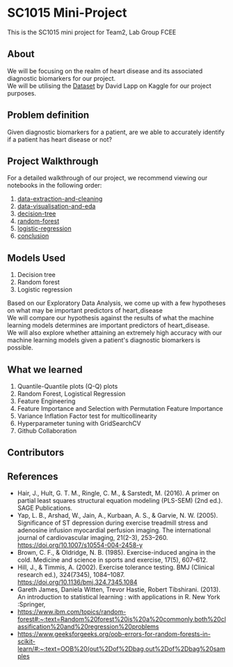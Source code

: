 # SC1015 Mini-Project
This is the SC1015 mini project for Team2, Lab Group FCEE

## About
We will be focusing on the realm of heart disease and its associated diagnostic biomarkers for our project.\
We will be utilising the [Dataset](https://www.kaggle.com/datasets/johnsmith88/heart-disease-dataset) by David Lapp on Kaggle for our project purposes.

## Problem definition
Given diagnostic biomarkers for a patient, are we able to accurately identify if a patient has heart disease or not?

## Project Walkthrough
For a detailed walkthrough of our project, we recommend viewing our notebooks in the following order:
1. [data-extraction-and-cleaning](https://github.com/brandonleehs/SC1015-proj/blob/cvd/data-extraction-and-cleaning.ipynb)
2. [data-visualisation-and-eda](https://github.com/brandonleehs/SC1015-proj/blob/cvd/data-visualisation-and-eda.ipynb)
3. [decision-tree](https://github.com/brandonleehs/SC1015-proj/blob/cvd/decision-tree.ipynb)
4. [random-forest](https://github.com/brandonleehs/SC1015-proj/blob/cvd/random-forest.ipynb)
5. [logistic-regression](https://github.com/brandonleehs/SC1015-proj/blob/cvd/logistic-regression.ipynb)
6. [conclusion](https://github.com/brandonleehs/SC1015-proj/blob/cvd/conclusion.ipynb)

## Models Used
1. Decision tree
2. Random forest
3. Logistic regression

Based on our Exploratory Data Analysis, we come up with a few hypotheses on what may be important predictors of heart_disease\
We will compare our hypothesis against the results of what the machine learning models determines are important predictors of heart_disease.\
We will also explore whether attaining an extremely high accuracy with our machine learning models given a patient's diagnostic biomarkers is possible.

## What we learned
1. Quantile-Quantile plots (Q-Q) plots
2. Random Forest, Logistical Regression
3. Feature Engineering
4. Feature Importance and Selection with Permutation Feature Importance
5. Variance Inflation Factor test for multicollinearity
6. Hyperparameter tuning with GridSearchCV
7. Github Collaboration

## Contributors

## References
- Hair, J., Hult, G. T. M., Ringle, C. M., & Sarstedt, M. (2016). A primer on partial least squares structural equation modeling (PLS-SEM) (2nd ed.). SAGE Publications.
- Yap, L. B., Arshad, W., Jain, A., Kurbaan, A. S., & Garvie, N. W. (2005). Significance of ST depression during exercise treadmill stress and adenosine infusion myocardial perfusion imaging. The international journal of cardiovascular imaging, 21(2-3), 253–260. https://doi.org/10.1007/s10554-004-2458-y
- Brown, C. F., & Oldridge, N. B. (1985). Exercise-induced angina in the cold. Medicine and science in sports and exercise, 17(5), 607–612.
- Hill, J., & Timmis, A. (2002). Exercise tolerance testing. BMJ (Clinical research ed.), 324(7345), 1084–1087. https://doi.org/10.1136/bmj.324.7345.1084
- Gareth James, Daniela Witten, Trevor Hastie, Robert Tibshirani. (2013). An introduction to statistical learning : with applications in R. New York :Springer,
- https://www.ibm.com/topics/random-forest#:~:text=Random%20forest%20is%20a%20commonly,both%20classification%20and%20regression%20problems
- https://www.geeksforgeeks.org/oob-errors-for-random-forests-in-scikit-learn/#:~:text=OOB%20(out%2Dof%2Dbag,out%2Dof%2Dbag%20samples
